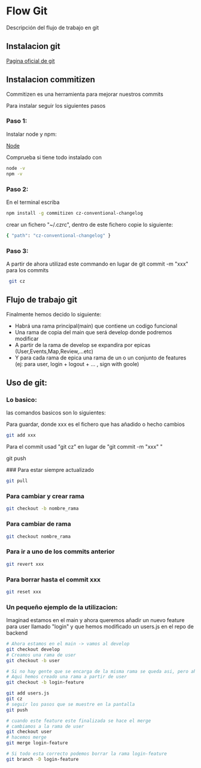 # Flow Git

Descripción del flujo de trabajo en git

## Instalacion git

[Pagina oficial de git](https://git-scm.com/downloads)

## Instalacion commitizen

Commitizen es una herramienta para mejorar nuestros commits 

Para instalar seguir los siguientes pasos 


### Paso 1:

Instalar node y npm:

[Node](https://nodejs.org/en)

Comprueba si tiene todo instalado con 

```sh
node -v
npm -v
```

### Paso 2:

En el terminal escriba

```sh
npm install -g commitizen cz-conventional-changelog
```

crear un fichero "~/.czrc", dentro de este fichero copie lo siguiente:

```sh
{ "path": "cz-conventional-changelog" }
```

### Paso 3:

A partir de ahora utilizad este commando en lugar de git commit -m "xxx" para los commits 

```sh
 git cz
```


## Flujo de trabajo git 

Finalmente hemos decido lo siguiente:

- Habrá una rama principal(main) que contiene un codigo funcional
- Una rama de copia del main que será develop donde podremos modificar
- A partir de la rama de develop se expandira por epicas (User,Events,Map,Review,...etc)
- Y para cada rama de epica una rama de un o un conjunto de features (ej: para user, login + logout + ... , sign with goole)

## Uso de git: 

### Lo basico:

las comandos basicos son lo siguientes: 

Para guardar, donde xxx es el fichero que has añadido o hecho cambios

```sh
git add xxx 
```

Para el commit usad "git cz" en lugar de "git commit -m "xxx" "

git push 

### Para estar siempre actualizado 

```sh
git pull 
```

### Para cambiar y crear rama 

```sh 
git checkout -b nombre_rama 
```

### Para cambiar de rama 

```sh
git checkout nombre_rama
```

### Para ir a uno de los commits anterior

```sh
git revert xxx
```

### Para borrar hasta el commit xxx 

```sh
git reset xxx
```


### Un pequeño ejemplo de la utilizacion:

Imaginad estamos en el main y ahora queremos añadir un nuevo feature para user llamado "login" 
y que hemos modificado un users.js en el repo de backend

```sh
# Ahora estamos en el main -> vamos al develop 
git checkout develop 
# Creamos una rama de user 
git checkout -b user

# Si no hay gente que se encarga de la misma rama se queda asi, pero ahora supongamos que hay 3 personas más que se encarga de otros caracteristicas relacionado con user
# Aqui hemos creado una rama a partir de user
git checkout -b login-feature 

git add users.js
git cz 
# seguir los pasos que se muestre en la pantalla 
git push

# cuando este feature este finalizada se hace el merge
# cambiamos a la rama de user 
git checkout user
# hacemos merge
git merge login-feature

# Si todo esta correcto podemos borrar la rama login-feature 
git branch -D login-feature
```



